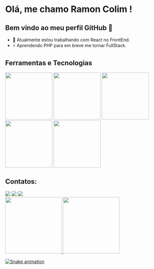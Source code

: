# Olá, me chamo Ramon Colim ! 
## Bem vindo ao meu perfil GitHub 👋

- 🔭 Atualmente estou trabalhando com React no FrontEnd.
- ⚡ Aprendendo PHP para em breve me tornar FullStack.

## Ferramentas e Tecnologias
<div className="d-flex flex-row">
<img src="https://cdn.jsdelivr.net/gh/devicons/devicon@latest/icons/react/react-original-wordmark.svg" height="150" width="150" />
<img src="https://cdn.jsdelivr.net/gh/devicons/devicon@latest/icons/javascript/javascript-original.svg" height="150" width="150" />
<img src="https://cdn.jsdelivr.net/gh/devicons/devicon@latest/icons/typescript/typescript-original.svg" height="150" width="150" />
<img src="https://cdn.jsdelivr.net/gh/devicons/devicon@latest/icons/css3/css3-original.svg" height="150" width="150" />
<img src="https://cdn.jsdelivr.net/gh/devicons/devicon@latest/icons/php/php-plain.svg" height="150" width="150" />
</div>

## Contatos:

<div>
<a href="https://instagram.com/ramonmoises__" target="_blank"><img loading="lazy" src="https://img.shields.io/badge/-Instagram-%23E4405F?style=for-the-badge&logo=instagram&logoColor=white" target="_blank"></a>
<a href = "mailto:moises.colim@gmail.com"><img loading="lazy" src="https://img.shields.io/badge/Gmail-D14836?style=for-the-badge&logo=gmail&logoColor=white" target="_blank"></a>
<a href="https://www.linkedin.com/in/ramon-moises-32949545" target="_blank"><img loading="lazy" src="https://img.shields.io/badge/-LinkedIn-%230077B5?style=for-the-badge&logo=linkedin&logoColor=white" target="_blank"></a>   
</div>

<div>
<a href="https://github.com/RamonMoisesCF">
<img loading="lazy" height="180em" src="https://github-readme-stats.vercel.app/api/top-langs/?username=RamonMoisesCF&layout=compact&langs_count=7&theme=dracula"/>
<img loading="lazy" height="180em" src="https://github-readme-stats.vercel.app/api?username=RamonMoisesCF&show_icons=true&theme=dracula&include_all_commits=true&count_private=true"/>
</div>

![Snake animation](https://github.com/RamonMoisesCF/RamonMoisesCF/blob/output/github-contribution-grid-snake2.svg)
